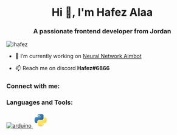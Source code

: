<h1 align="center">Hi 👋, I'm Hafez Alaa</h1>
<h3 align="center">A passionate frontend developer from Jordan</h3>

<p align="left"> <img src="https://komarev.com/ghpvc/?username=ihafez&label=Profile%20views&color=0e75b6&style=flat" alt="ihafez" /> </p>

- 🔭 I’m currently working on [Neural Network Aimbot](x)

- 📫 Reach me on discord **Hafez#6866**

<h3 align="left">Connect with me:</h3>
<p align="left">
</p>

<h3 align="left">Languages and Tools:</h3>
<p align="left"> <a href="https://www.arduino.cc/" target="_blank" rel="noreferrer"> <img src="https://cdn.worldvectorlogo.com/logos/arduino-1.svg" alt="arduino" width="40" height="40"/> </a> <a href="https://www.python.org" target="_blank" rel="noreferrer"> <img src="https://raw.githubusercontent.com/devicons/devicon/master/icons/python/python-original.svg" alt="python" width="40" height="40"/> </a> </p>
